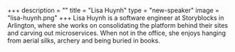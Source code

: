 +++
description = ""
title = "Lisa Huynh"
type = "new-speaker"
image = "lisa-huynh.png"
+++
Lisa Huynh is a software engineer at Storyblocks in Arlington, where she works on consolidating the platform behind their sites and carving out microservices. When not in the office, she enjoys hanging from aerial silks, archery and being buried in books.